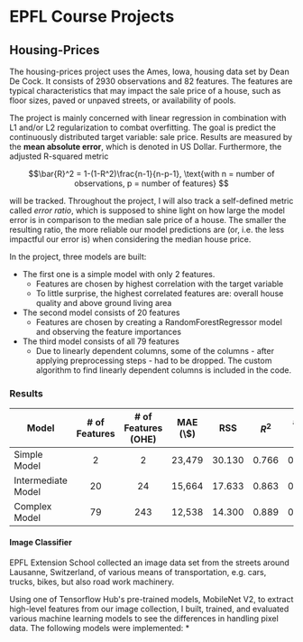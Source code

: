 # EPFL Course Projects

## Housing-Prices
The housing-prices project uses the Ames, Iowa, housing data set by Dean De Cock. It consists of 2930 observations and 82 features. The features are typical characteristics that may impact the sale price of a house, such as floor sizes, paved or unpaved streets, or availability of pools. 

The project is mainly concerned with linear regression in combination with L1 and/or L2 regularization to combat overfitting. The goal is predict the continuously distributed target variable: sale price. Results are measured by the **mean absolute error**, which is denoted in US Dollar. Furthermore, the adjusted R-squared metric

$$\bar{R}^2 = 1-(1-R^2)\frac{n-1}{n-p-1}, \text{with n = number of observations, p = number of features} 
$$

will be tracked. Throughout the project, I will also track a self-defined metric called *error ratio*, which is supposed to shine light on how large the model error is in comparison to the median sale price of a house. The smaller the resulting ratio, the more reliable our model predictions are (or, i.e. the less impactful our error is) when considering the median house price.

In the project, three models are built: 
* The first one is a simple model with only 2 features.
	* Features are chosen by highest correlation with the target variable
    * To little surprise, the highest correlated features are: overall house quality and above ground living area
* The second model consists of 20 features
    * Features are chosen by creating a RandomForestRegressor model and observing the feature importances
* The third model consists of all 79 features
    * Due to linearly dependent columns, some of the columns - after applying preprocessing steps - had to be dropped. The custom algorithm to find linearly dependent columns is included in the code. 

### Results
| Model | \# of Features| \# of Features (OHE)| MAE (\\$)| RSS | $R^2$ | adj. $R^2$| Error Ratio (%)|
|-------|:-------------:|:-------------------:|:--------:|:---:|:-----:|:---------:|:--------------:|
|Simple Model|2|2|23,479|30.130|0.766|0.765| 13.89|
|Intermediate Model|20|24|15,664|17.633|0.863|0.860|9.27|
|Complex Model|79|243|12,538|14.300|0.889|0.866|7.42|

#### Image Classifier
EPFL Extension School collected an image data set from the streets around Lausanne, Switzerland, of various means of transportation, e.g. cars, trucks, bikes, but also road work machinery. 

Using one of Tensorflow Hub's pre-trained models, MobileNet V2, to extract high-level features from our image collection, I built, trained, and evaluated various machine learning models to see the differences in handling pixel data. The following models were implemented:
* 
